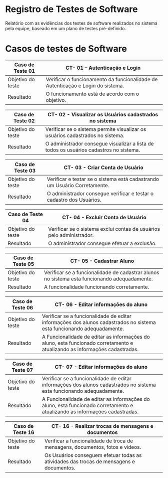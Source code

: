 # Registro de Testes de Software

Relatório com as evidências dos testes de software realizados no sistema pela equipe, baseado em um plano de testes pré-definido.

# Casos de testes de Software

|Caso de Teste 01 | CT- 01 – Autenticação e Login |
|-------|-------------------------
| Objetivo do teste| Verificar o funcionamento da funcionalidade de Autenticação e Login do sistema.|
| Resultado | O funcionamento está de acordo com o objetivo.| 

|Caso de Teste 02 | CT- 02 - Visualizar os Usuários cadastrados no sistema|
|-------|-------------------------
| Objetivo do teste| Verificar se o sistema permite visualizar os usuários cadastrados no sistema.|
|Resultado| O administrador consegue visualizar a lista de todos os usuários cadastros no sistema.|

|Caso de Teste 03 | CT- 03 - Criar Conta de Usuário|
|-------|-------------------------
| Objetivo do teste| Verificar e testar se o sistema está cadastrando um Usuário Corretamente.|
| Resultado| O administrador consegue verificar e testar o cadastro dos Usuários.|

|Caso de Teste 04 | CT- 04 - Excluir Conta de Usuário|
|-------|-------------------------
| Objetivo do teste| Verificar se o sistema exclui contas de usuários pelo administrador.|
| Resultado| O administrador consegue efetuar a exclusão.|

|Caso de Teste 05 | CT- 05 - Cadastrar Aluno|
|-------|-------------------------
| Objetivo do teste| Verificar se a funcionalidade de cadastrar alunos no sistema esta funcionando adequadamente.|
| Resultado| A funcionalidade funcionando corretamente.|

|Caso de Teste 06| CT- 06 - Editar informações do aluno|
|-------|-------------------------
| Objetivo do teste| Verificar se a funcionalidade de editar informações dos alunos cadastrados no sistema esta funcionando adequadamente.|
| Resultado| A Funcionalidade de editar as informações do aluno, esta funcionado corretamento e atualizando as informações cadastradas.|

|Caso de Teste 07| CT- 07 - Editar informações do aluno|
|-------|-------------------------
| Objetivo do teste| Verificar se a funcionalidade de editar informações dos alunos cadastrados no sistema esta funcionando adequadamente.|
| Resultado| A Funcionalidade de editar as informações do aluno, esta funcionado corretamento e atualizando as informações cadastradas.|

|Caso de Teste 16| CT- 16 - Realizar trocas de mensagens e documentos|
|-------|-------------------------
|Objetivo do teste| Verificar a funcionalidade de troca de mensagens, documentos, fotos e vídeos.|
|Resultado| Os Usuários conseguem efetuar todas as atividades das trocas de mensagens e documentos.|
